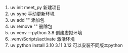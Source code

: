 1. uv init meet_py 新建项目
2. uv sync 手动更新环境
3. uv add "" 添加包
4. uv remove "" 删除包
5. uv venv --python 3.8  创建虚拟环境
6. .venv\Scripts\activate 激活环境
7. uv python install 3.10 3.11 3.12 可以安装不同版本python
